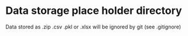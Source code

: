 # Data storage place holder directory

Data stored as .zip .csv .pkl or .xlsx will be ignored by git (see .gitignore)
